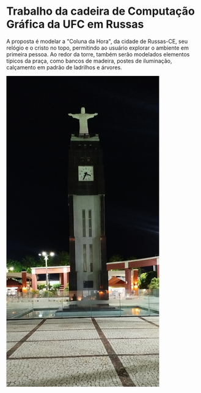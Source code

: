 # Trabalho da cadeira de Computação Gráfica da UFC em Russas

A proposta é modelar a "Coluna da Hora", da cidade de Russas-CE, seu relógio e o cristo no topo, permitindo ao usuário explorar o ambiente em primeira pessoa. 
Ao redor da torre, também serão modelados elementos típicos da praça, como bancos de madeira, postes de iluminação, calçamento em padrão de ladrilhos e árvores.

<img src="cristo.jpeg" alt="Coluna da Hora em Russas-CE" width="400"/>
